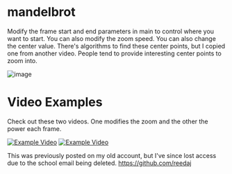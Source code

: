 # mandelbrot
Modify the frame start and end parameters in main to control where you want to start. You can also modify the zoom speed.
You can also change the center value. There's algorithms to find these center points, but I copied one from another video. People tend to provide interesting center points to zoom into.

![image](https://github.com/areed7/mandelbrot/assets/17960131/490e91ec-44fc-4f5e-a5af-c5514283e26e)


# Video Examples

Check out these two videos. One modifies the zoom and the other the power each frame.

[![Example Video](https://img.youtube.com/vi/sxRXrnczkV4/0.jpg)](https://www.youtube.com/watch?v=sxRXrnczkV4)
[![Example Video](https://img.youtube.com/vi/tx5pQbAkBA0/0.jpg)](https://www.youtube.com/watch?v=tx5pQbAkBA0)


This was previously posted on my old account, but I've since lost access due to the school email being deleted.
https://github.com/reedaj
